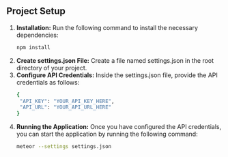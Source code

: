 ## Project Setup

1. **Installation:**
   Run the following command to install the necessary dependencies:
   ```bash
   npm install
2. **Create settings.json File:**
   Create a file named settings.json in the root directory of your project.
3. **Configure API Credentials:**
   Inside the settings.json file, provide the API credentials as follows:
   ```bash
   {
    "API_KEY": "YOUR_API_KEY_HERE",
    "API_URL": "YOUR_API_URL_HERE"
   }
4. **Running the Application:**
   Once you have configured the API credentials, you can start the application by running the following command:
   ```bash
   meteor --settings settings.json

